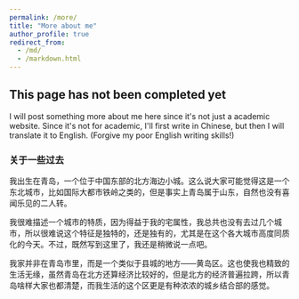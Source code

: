 ```yaml
---
permalink: /more/
title: "More about me"
author_profile: true
redirect_from: 
  - /md/
  - /markdown.html
---
```


## This page has not been completed yet

I will post something more about me here since it's not just a academic website.
Since it's not for academic, I'll first write in Chinese, but then I will translate it to English. (Forgive my poor English writing skills!)

### 关于一些过去
我出生在青岛，一个位于中国东部的北方海边小城。这么说大家可能觉得这是一个东北城市，比如国际大都市铁岭之类的，但是事实上青岛属于山东，自然也没有喜闻乐见的二人转。

我很难描述一个城市的特质，因为得益于我的宅属性，我总共也没有去过几个城市，所以很难说这个特征是独特的，还是独有的，尤其是在这个各大城市高度同质化的今天。不过，既然写到这里了，我还是稍微说一点吧。

我家并非在青岛市里，而是一个类似于县城的地方——黄岛区。这也使我也精致的生活无缘，虽然青岛在北方还算经济比较好的，但是北方的经济普遍拉跨，所以青岛啥样大家也都清楚，而我生活的这个区更是有种浓浓的城乡结合部的感觉。

